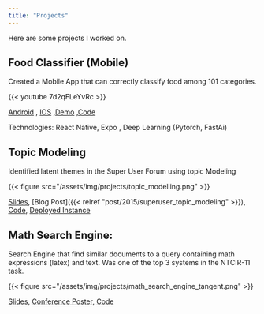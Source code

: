 ```yaml
---
title: "Projects"
---
```


Here are some projects I worked on.
<!--more-->

Food Classifier (Mobile)
----------------------------------
Created a Mobile App that can correctly classify food among 101 categories.

{{< youtube 7d2qFLeYvRc >}}

[Android](https://play.google.com/store/apps/details?id=com.rsnp.foodclassifier) , [IOS](https://itunes.apple.com/us/app/food-classifier/id1445356461?ls=1&mt=8)      ,[Demo](https://www.youtube.com/watch?v=7d2qFLeYvRc) ,[Code](https://github.com/npatta01/mobile-deep-learning-classifier)

Technologies: React Native, Expo , Deep Learning (Pytorch, FastAi)

Topic Modeling
----------------------------------
Identified latent themes in the Super User Forum using topic Modeling

{{< figure src="/assets/img/projects/topic_modelling.png"  >}}


[Slides](http://www.slideshare.net/slideshow/embed_code/key/dGQh9SJb6wKIS9), [Blog Post]({{< relref "post/2015/superuser_topic_modeling" >}}), [Code](https://github.com/npatta01/superuser-topic-modeling), [Deployed Instance](https://superuser-topic-modeling.herokuapp.com/#/topics)

Math Search Engine:
------------------
Search Engine that find similar documents to a query containing math expressions (latex) and text.
Was one of the top 3 systems in the NTCIR-11 task.

{{< figure src="/assets/img/projects/math_search_engine_tangent.png"  >}}


[Slides](http://www.slideshare.net/nidhinpattaniyil/ntcir11math2pattaniyilnslides), [Conference Poster](http://www.slideshare.net/nidhinpattaniyil/ntcir11math2pattaniyilnposter), [Code](https://bitbucket.org/ntp5633/tangent_0.2)
